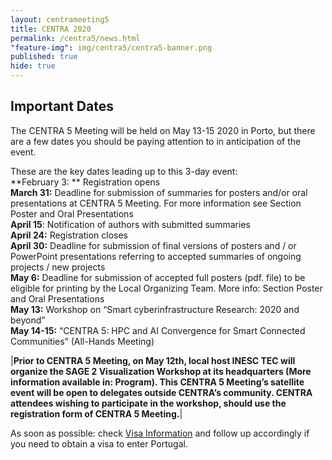 ```yaml
---
layout: centrameeting5
title: CENTRA 2020
permalink: /centra5/news.html
"feature-img": img/centra5/centra5-banner.png
published: true
hide: true
---
```


## Important Dates

The CENTRA 5 Meeting will be held on May 13-15 2020 in Porto, but there are a few dates you should be paying attention to in anticipation of the event. 

These are the key dates leading up to this 3-day event:  
  **February 3: ** Registration opens  
  **March 31:** Deadline for submission of summaries for posters and/or oral presentations at CENTRA 5 Meeting. For more information see Section Poster and Oral Presentations  
  **April 15**:  Notification of authors with submitted summaries  
  **April 24:** Registration closes  
  **April 30:** Deadline for submission of final versions of posters and / or PowerPoint presentations referring to accepted summaries of ongoing projects / new projects  
  **May 6:** Deadline for submission of accepted full posters (pdf. file) to be eligible for printing by the Local Organizing Team. More info: Section Poster and Oral Presentations  
  **May 13:** Workshop on “Smart cyberinfrastructure Research: 2020 and beyond”  
  **May 14-15:** “CENTRA 5: HPC and AI Convergence for Smart Connected Communities” (All-Hands Meeting)  

|**Prior to CENTRA 5 Meeting, on May 12th, local host INESC TEC will organize the SAGE 2 Visualization Workshop at its headquarters (More information available in: Program).
This CENTRA 5 Meeting’s satellite event will be open to delegates outside CENTRA’s community. CENTRA attendees wishing to participate in the workshop, should use the registration form of CENTRA 5 Meeting.**|  

As soon as possible: check [Visa Information](centra5/visainfo.html) and follow up accordingly if you need to obtain a visa to enter Portugal.
